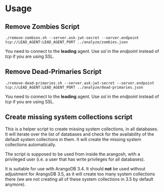 # Usage

## Remove Zombies Script

    ./remove-zombies.sh --server.ask-jwt-secret --server.endpoint tcp://LEAD_AGENT:LEAD_AGENT_PORT ../analyze/zombies.json 

You need to connect to the **leading** agent. Use *ssl* in the *endpoint* instead of *tcp* if you are using SSL.

## Remove Dead-Primaries Script

    ./remove-dead-primaries.sh --server.ask-jwt-secret --server.endpoint tcp://LEAD_AGENT:LEAD_AGENT_PORT ../analyze/dead-primaries.json

You need to connect to the **leading** agent. Use *ssl* in the *endpoint* instead of *tcp* if you are using SSL.

## Create missing system collections script

This is a helper script to create missing system collections, in all databases.
It will iterate over the list of databases and check for the availability of the default system collections in them. 
It will create the missing system collections automatically.

The script is supposed to be used from inside the arangosh, with a privileged user (i.e. a user that has write privileges for all databases).

It is suitable for use with ArangoDB 3.4. It should **not** be used without adjustment for ArangoDB 3.5, as it will create too many system collections there
(we are not creating all of these system collections in 3.5 by default anymore).

